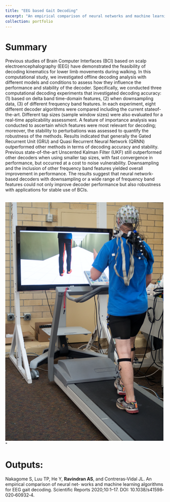 ```yaml
---
title: "EEG based Gait Decoding"
excerpt: "An empirical comparison of neural networks and machine learning algorithms for EEG gait decoding  <br/><br/><img src='/images/avatar.png' width='500'/>"
collection: portfolio
---
```


# Summary
Previous studies of Brain Computer Interfaces (BCI) based on scalp electroencephalography (EEG) have
demonstrated the feasibility of decoding kinematics for lower limb movements during walking. In this
computational study, we investigated offline decoding analysis with different models and conditions
to assess how they influence the performance and stability of the decoder. Specifically, we conducted
three computational decoding experiments that investigated decoding accuracy: (1) based on delta
band time-domain features, (2) when downsampling data, (3) of different frequency band features.
In each experiment, eight different decoder algorithms were compared including the current stateof-
the-art. Different tap sizes (sample window sizes) were also evaluated for a real-time applicability
assessment. A feature of importance analysis was conducted to ascertain which features were most
relevant for decoding; moreover, the stability to perturbations was assessed to quantify the robustness
of the methods. Results indicated that generally the Gated Recurrent Unit (GRU) and Quasi Recurrent
Neural Network (QRNN) outperformed other methods in terms of decoding accuracy and stability.
Previous state-of-the-art Unscented Kalman Filter (UKF) still outperformed other decoders when using
smaller tap sizes, with fast convergence in performance, but occurred at a cost to noise vulnerability.
Downsampling and the inclusion of other frequency band features yielded overall improvement in
performance. The results suggest that neural network-based decoders with downsampling or a wide
range of frequency band features could not only improve decoder performance but also robustness with
applications for stable use of BCIs.

<br/><img src='/images/avatar.png' width='500'/>"

# Outputs:
Nakagome S, Luu TP, He Y, **Ravindran AS**, and Contreras‐Vidal JL. An empirical comparison of neural net‐
works and machine learning algorithms for EEG gait decoding. Scientific Reports 2020;10:1–17. DOI:
10.1038/s41598‐020‐60932‐4.

